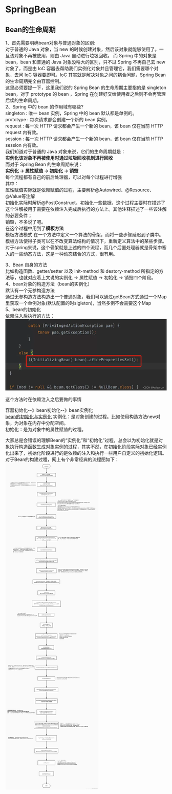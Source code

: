 # SpringBean
## Bean的生命周期
1、首先需要明确bean对象与普通对象的区别:  
对于普通的 Java 对象，当 new 的时候创建对象，然后该对象就能够使用了。一旦该对象不再被使用，则由 Java 自动进行垃圾回收。
而 Spring 中的对象是 bean，bean 和普通的 Java 对象没啥大的区别，只不过 Spring 不再自己去 new 对象了，而是由 IoC 容器去帮助我们实例化对象并且管理它，我们需要哪个对象，去问 IoC 容器要即可。IoC 其实就是解决对象之间的耦合问题，Spring Bean 的生命周期完全由容器控制。  
这里必须要提一下，这里我们说的 Spring Bean 的生命周期主要指的是 singleton bean，对于 prototype 的 bean ，Spring 在创建好交给使用者之后则不会再管理后续的生命周期。  
2、Spring 中的 bean 的作用域有哪些?  
singleton : 唯一 bean 实例，Spring 中的 bean 默认都是单例的。  
prototype : 每次请求都会创建一个新的 bean 实例。  
request : 每一次 HTTP 请求都会产生一个新的 bean，该 bean 仅在当前 HTTP request 内有效。  
session : 每一次 HTTP 请求都会产生一个新的 bean，该 bean 仅在当前 HTTP session 内有效。  
我们知道对于普通的 Java 对象来说，它们的生命周期就是：  
**实例化该对象不再被使用时通过垃圾回收机制进行回收**  
而对于 Spring Bean 的生命周期来说：  
**实例化 -> 属性赋值 -> 初始化 -> 销毁**  
每个流程都有自己的前后处理器，可以对每个过程进行增强  
其中：  
属性赋值实际就是依赖赋值的过程，主要解析@Autowired、@Resource、@Value等注解  
初始化实际时解析@PostConstruct，初始化一些数据，这个过程主要时在描述了这个注解被用于需要在依赖注入完成后执行的方法上。其他注释描述了一些该注解的必要条件；  
销毁，不多说了吧。  
在这个过程中用到了**模板方法**  
模板方法模式 在一个方法中定义一个算法的骨架，而将一些步骤延迟到子类中。模板方法使得子类可以在不改变算法结构的情况下，重新定义算法中的某些步骤。  
对于spring来说，这个骨架就是上述的四个流程，而几个后置处理器就是骨架中塞入的一些动态方法，这是一种动态结合的方式，很有用。  

3、Bean 自身的方法  
比如构造函数、getter/setter 以及 init-method 和 destory-method 所指定的方法等，也就对应着上文说的实例化 -> 属性赋值 -> 初始化 -> 销毁四个阶段。  
4、bean对象的构造方法（bean的实例化）  
默认有一个无参构造方法  
通过无参构造方法构造出一个普通对象，我们可以通过getBean方式通过一个Map里获取一个单例对象(默认配置的时sigleton)，当然多例不会需要这个Map  
5、bean的初始化  
依赖注入后执行的方法：  
![在这里插入图片描述](https://raw.githubusercontent.com/PeipengWang/picture/master/07d81907bdae4a28b6c2d926431510d7.png)

这个方法时在依赖注入之后要做的事情  


容器初始化--》bean初始化--》bean实例化  
[bean的初始化与实例化](https://blog.csdn.net/qq_15037231/article/details/105938673)
实例化：是对象创建的过程。比如使用构造方法new对象，为对象在内存中分配空间。  
初始化：是为对象中的属性赋值的过程。  

大家总是会错误的理解Bean的“实例化”和“初始化”过程，总会以为初始化就是对象执行构造函数生成对象实例的过程，其实不然，在初始化阶段实际对象已经实例化出来了，初始化阶段进行的是依赖的注入和执行一些用户自定义的初始化逻辑。对于Bean的构建过程，网上有个非常经典的流程图如下：  
![在这里插入图片描述](https://raw.githubusercontent.com/PeipengWang/picture/master/3a7c667524af40b2a2fed3d0112ca651.png)



